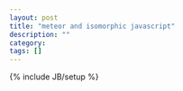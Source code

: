 ```yaml
---
layout: post
title: "meteor and isomorphic javascript"
description: ""
category: 
tags: []
---
```

{% include JB/setup %}
